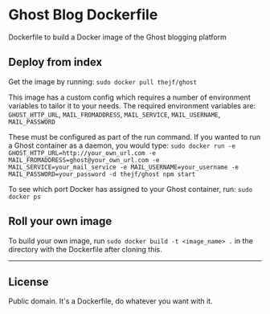 Ghost Blog Dockerfile
=====================

Dockerfile to build a Docker image of the Ghost blogging platform

## Deploy from index

Get the image by running:
`sudo docker pull thejf/ghost`

This image has a custom config which requires a number of environment variables to tailor it to your needs. The required environment variables are:
`GHOST_HTTP_URL`, `MAIL_FROMADDRESS`, `MAIL_SERVICE`, `MAIL_USERNAME`, `MAIL_PASSWORD`

These must be configured as part of the run command. If you wanted to run a Ghost container as a daemon, you would type:
`sudo docker run -e GHOST_HTTP_URL=http://your_own_url.com -e MAIL_FROMADDRESS=ghost@your_own_url.com -e MAIL_SERVICE=your_mail_service -e MAIL_USERNAME=your_username -e MAIL_PASSWORD=your_password -d thejf/ghost npm start`

To see which port Docker has assigned to your Ghost container, run:
`sudo docker ps`

## Roll your own image

To build your own image, run `sudo docker build -t <image_name> .` in the directory with the Dockerfile after cloning this.

----

## License

Public domain. It's a Dockerfile, do whatever you want with it.


